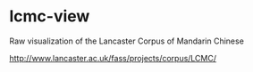 lcmc-view
=========
Raw visualization of the Lancaster Corpus of Mandarin Chinese

http://www.lancaster.ac.uk/fass/projects/corpus/LCMC/
